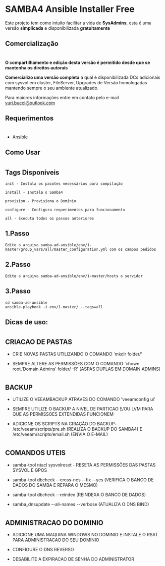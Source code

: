 # SAMBA4 Ansible Installer Free

Este projeto tem como intuíto facilitar a vida de **SysAdmins**, esta é uma versão **simplicada** e disponibilizada **gratuitamente**


## Comercialização
#
**O compartilhamento e edição desta versão é permitido desde que se mantenha os direitos autorais**

**Comercializo uma versão completa** á qual é disponibilizada DCs adicionais com sysvol em cluster, FileServer, Upgrades de Versão homologadas mantendo sempre o seu ambiente atualizado.

Para maiores informações entre em contato pelo e-mail yuri.bucci@outlook.com


## Requerimentos
#
+ [Ansible](https://docs.ansible.com/ansible/latest/index.html)

## Como Usar
#
## Tags Disponíveis
```
init - Instala os pacotes necessários para compilação

install - Instala o Samba4

provision - Provisiona o Domínio

configure - Configura requerimentos para funcionamento

all - Executa todos os passos anteriores
```

## 1.Passo

```
Edite o arquivo samba-ad-ansible/env/1-master/group_vars/all/master_configuration.yml com os campos pedidos
```

## 2.Passo

```
Edite o arquivo samba-ad-ansible/env/1-master/hosts o servidor
```

## 3.Passo

```
cd samba-ad-ansible
ansible-playbook -i env/1-master/ --tags=all
```


## Dicas de uso:
#

## CRIACAO DE PASTAS

* CRIE NOVAS PASTAS UTILIZANDO O COMANDO 'mkdir folder/'

* SEMPRE ALTERE AS PERMISSÕES COM O COMANDO 'chown root.'Domain Admins' folder/ -R' (ASPAS DUPLAS EM DOMAIN ADMINS)

#
## BACKUP

* UTILIZE O VEEAMBACKUP ATRAVES DO COMANDO 'veeamconfig ui'

* SEMPRE UTILIZE O BACKUP A NIVEL DE PARTICAO E/OU LVM PARA QUE AS PERMISSOES EXTENDIDAS FUNCIONEM

* ADICIONE OS SCRIPTS NA CRIAÇÃO DO BACKUP: /etc/veeam/scripts/pre.sh (REALIZA O BACKUP DO SAMBA4) E /etc/veeam/scripts/email.sh (ENVIA O E-MAIL)
#
## COMANDOS UTEIS

* samba-tool ntacl sysvolreset - RESETA AS PERMISSÕES DAS PASTAS SYSVOL E GPOS

* samba-tool dbcheck --cross-ncs --fix --yes (VERIFICA O BANCO DE DADOS DO SAMBA E REPARA O MESMO)

* samba-tool dbcheck --reindex (REINDEXA O BANCO DE DADOS)

* samba_dnsupdate --all-names --verbose (ATUALIZA O DNS BIND)
#

## ADMINISTRACAO DO DOMINIO

* ADICIONE UMA MAQUINA WINDOWS NO DOMINIO E INSTALE O RSAT PARA ADMINISTRACAO DO SEU DOMINIO

* CONFIGURE O DNS REVERSO

* DESABILITE A EXPIRACAO DE SENHA DO ADMINISTRATOR